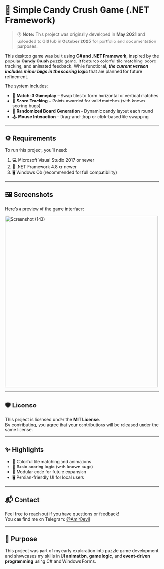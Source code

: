 # 🍬 Simple Candy Crush Game (.NET Framework)

> 🕒 **Note:** This project was originally developed in **May 2021** and uploaded to GitHub in **October 2025** for portfolio and documentation purposes.

This desktop game was built using **C# and .NET Framework**, inspired by the popular **Candy Crush** puzzle game. It features colorful tile matching, score tracking, and animated feedback. While functional, _**the current version includes minor bugs in the scoring logic**_ that are planned for future refinement.

The system includes:

- 🧩 **Match-3 Gameplay** – Swap tiles to form horizontal or vertical matches  
- 🎯 **Score Tracking** – Points awarded for valid matches (with known scoring bugs)  
- 🔄 **Randomized Board Generation** – Dynamic candy layout each round  
- 🕹️ **Mouse Interaction** – Drag-and-drop or click-based tile swapping  

---

## ⚙️ Requirements

To run this project, you’ll need:

1. 💻 Microsoft Visual Studio 2017 or newer  
2. 🧩 .NET Framework 4.8 or newer  
3. 🖥️ Windows OS (recommended for full compatibility)

---

## 🖼️ Screenshots

Here’s a preview of the game interface:

<img width="500" height="563" alt="Screenshot (143)" src="https://github.com/user-attachments/assets/9d69a8eb-4132-4617-b78c-8748523b4082" />


---

## 🛡️ License

This project is licensed under the **MIT License**.  
By contributing, you agree that your contributions will be released under the same license.

---

## ✨ Highlights

- 🍭 Colorful tile matching and animations  
- 🧠 Basic scoring logic (with known bugs)  
- 🧩 Modular code for future expansion  
- 🖥️ Persian-friendly UI for local users

---

## 📬 Contact

Feel free to reach out if you have questions or feedback!  
You can find me on Telegram: [@AmirDevil](https://t.me/AmirDevil)

---

## 🚀 Purpose

This project was part of my early exploration into puzzle game development and showcases my skills in **UI animation**, **game logic**, and **event-driven programming** using C# and Windows Forms.
